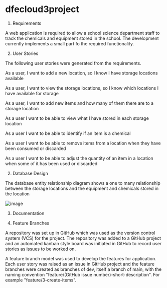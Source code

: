 # dfecloud3project

1. Requirements

A web application is required to allow a school science department staff to track the chemicals and equipment stored in the school.  The development currently implements a small part fo the required functionality.

2. User Stories
 
The following user stories were generated from the requirements.

As a user, I want to add a new location, so I know I have storage locations available

As a user, I want to view the storage locations, so I know which locations I have available for storage

As a user, I want to add new items and how many of them there are to a storage location

As a user I want to be able to view what I have stored in each storage location

As a user I want to be able to identify if an item is a chemical

As a user I want to be able to remove items from a location when they have been consumed or discarded

As a user I want to be able to adjust the quantity of an item in a location when some of it has been used or discarded


2. Database Design

The database entity relationship diagram shows a one to many relationship between the storage locations and the equipment and chemicals stored in the location

![image](https://user-images.githubusercontent.com/21013217/158126146-f4792994-240d-4a5b-b9bf-6fe81fc8cfc3.png)

3. Documentation

3. Feature Branches

A repository was set up in GitHub which was used as the version control system (VCS) for the project.  The repository was added to a GitHub project and an automated kanban style board was initiated in GitHub to record user stories as issues to be worked on.

A feature branch model was used to develop the features for application.  Each user story was raised as an issue in GitHub project and the feature branches were created as branches of dev, itself a branch of main, with the naming convention "feature/(GitHub issue number)-short-description".  For example "feature/3-create-items".
